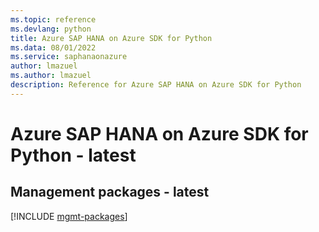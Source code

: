 ```yaml
---
ms.topic: reference
ms.devlang: python
title: Azure SAP HANA on Azure SDK for Python
ms.data: 08/01/2022
ms.service: saphanaonazure
author: lmazuel
ms.author: lmazuel
description: Reference for Azure SAP HANA on Azure SDK for Python
---
```

# Azure SAP HANA on Azure SDK for Python - latest

## Management packages - latest
[!INCLUDE [mgmt-packages](sap-hana-on-azure-mgmt-index.md)]